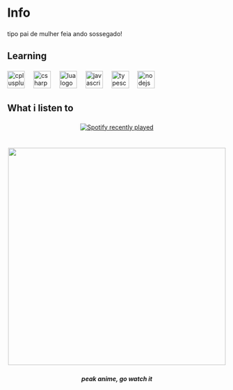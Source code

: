 <h1 align="left">Info</h1>

###

<p align="left">tipo pai de mulher feia ando sossegado!</p>

###

<h2 align="left">Learning</h2>

###

<div align="left">
  <img src="https://cdn.jsdelivr.net/gh/devicons/devicon/icons/cplusplus/cplusplus-original.svg" height="40" alt="cplusplus logo"  />
  <img width="12" />
  <img src="https://cdn.jsdelivr.net/gh/devicons/devicon/icons/csharp/csharp-original.svg" height="40" alt="csharp logo"  />
  <img width="12" />
  <img src="https://cdn.jsdelivr.net/gh/devicons/devicon/icons/lua/lua-original.svg" height="40" alt="lua logo"  />
  <img width="12" />
  <img src="https://cdn.jsdelivr.net/gh/devicons/devicon/icons/javascript/javascript-original.svg" height="40" alt="javascript logo"  />
  <img width="12" />
  <img src="https://cdn.jsdelivr.net/gh/devicons/devicon/icons/typescript/typescript-original.svg" height="40" alt="typescript logo"  />
  <img width="12" />
  <img src="https://cdn.jsdelivr.net/gh/devicons/devicon/icons/nodejs/nodejs-original.svg" height="40" alt="nodejs logo"  />
</div>

###

<h2 align="left">What i listen to</h2>

###

<div align="center">
  <a href="https://open.spotify.com/user/du5t3olhif2p7u3xc6w9e92ne">
    <img src="https://spotify-recently-played-readme.vercel.app/api?user=du5t3olhif2p7u3xc6w9e92ne&count=1" alt="Spotify recently played"  />
  </a>
</div>

###

<h1 align="left"></h1>

###

<div align="center">
  <img height="500" src="https://images.alphacoders.com/128/thumb-1920-1289646.png"  />
</div>

###

<h5 align="center">peak anime, go watch it</h5>

###
